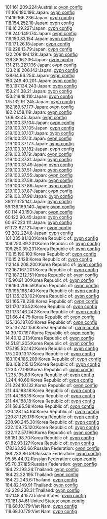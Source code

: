 101.161.209.224:Australia: [ovpn config](vpn/101_161_209_224.ovpn)  
111.106.180.196:Japan: [ovpn config](vpn/111_106_180_196.ovpn)  
114.19.166.236:Japan: [ovpn config](vpn/114_19_166_236.ovpn)  
118.154.252.10:Japan: [ovpn config](vpn/118_154_252_10.ovpn)  
118.16.29.227:Japan: [ovpn config](vpn/118_16_29_227.ovpn)  
118.240.149.174:Japan: [ovpn config](vpn/118_240_149_174.ovpn)  
119.150.83.154:Japan: [ovpn config](vpn/119_150_83_154.ovpn)  
119.171.26.18:Japan: [ovpn config](vpn/119_171_26_18.ovpn)  
119.228.13.79:Japan: [ovpn config](vpn/119_228_13_79.ovpn)  
122.208.194.129:Japan: [ovpn config](vpn/122_208_194_129.ovpn)  
126.38.16.236:Japan: [ovpn config](vpn/126_38_16_236.ovpn)  
131.213.227.136:Japan: [ovpn config](vpn/131_213_227_136.ovpn)  
133.218.206.142:Japan: [ovpn config](vpn/133_218_206_142.ovpn)  
138.64.66.254:Japan: [ovpn config](vpn/138_64_66_254.ovpn)  
150.249.40.201:Japan: [ovpn config](vpn/150_249_40_201.ovpn)  
153.197.134.243:Japan: [ovpn config](vpn/153_197_134_243.ovpn)  
153.211.38.21:Japan: [ovpn config](vpn/153_211_38_21.ovpn)  
153.218.18.110:Japan: [ovpn config](vpn/153_218_18_110.ovpn)  
175.132.91.245:Japan: [ovpn config](vpn/175_132_91_245.ovpn)  
182.169.57.177:Japan: [ovpn config](vpn/182_169_57_177.ovpn)  
182.21.58.119:Japan: [ovpn config](vpn/182_21_58_119.ovpn)  
1.66.33.45:Japan: [ovpn config](vpn/1_66_33_45.ovpn)  
219.100.37.104:Japan: [ovpn config](vpn/219_100_37_104.ovpn)  
219.100.37.105:Japan: [ovpn config](vpn/219_100_37_105.ovpn)  
219.100.37.107:Japan: [ovpn config](vpn/219_100_37_107.ovpn)  
219.100.37.13:Japan: [ovpn config](vpn/219_100_37_13.ovpn)  
219.100.37.177:Japan: [ovpn config](vpn/219_100_37_177.ovpn)  
219.100.37.182:Japan: [ovpn config](vpn/219_100_37_182.ovpn)  
219.100.37.19:Japan: [ovpn config](vpn/219_100_37_19.ovpn)  
219.100.37.31:Japan: [ovpn config](vpn/219_100_37_31.ovpn)  
219.100.37.49:Japan: [ovpn config](vpn/219_100_37_49.ovpn)  
219.100.37.51:Japan: [ovpn config](vpn/219_100_37_51.ovpn)  
219.100.37.55:Japan: [ovpn config](vpn/219_100_37_55.ovpn)  
219.100.37.58:Japan: [ovpn config](vpn/219_100_37_58.ovpn)  
219.100.37.86:Japan: [ovpn config](vpn/219_100_37_86.ovpn)  
219.100.37.87:Japan: [ovpn config](vpn/219_100_37_87.ovpn)  
219.100.37.96:Japan: [ovpn config](vpn/219_100_37_96.ovpn)  
39.111.125.141:Japan: [ovpn config](vpn/39_111_125_141.ovpn)  
59.136.169.140:Japan: [ovpn config](vpn/59_136_169_140.ovpn)  
60.114.43.150:Japan: [ovpn config](vpn/60_114_43_150.ovpn)  
60.122.90.45:Japan: [ovpn config](vpn/60_122_90_45.ovpn)  
60.67.223.111:Japan: [ovpn config](vpn/60_67_223_111.ovpn)  
61.123.82.121:Japan: [ovpn config](vpn/61_123_82_121.ovpn)  
92.202.224.8:Japan: [ovpn config](vpn/92_202_224_8.ovpn)  
101.235.81.130:Korea Republic of: [ovpn config](vpn/101_235_81_130.ovpn)  
106.250.39.231:Korea Republic of: [ovpn config](vpn/106_250_39_231.ovpn)  
106.250.39.231:Korea Republic of: [ovpn config](vpn/106_250_39_231.ovpn)  
110.15.190.103:Korea Republic of: [ovpn config](vpn/110_15_190_103.ovpn)  
110.15.2.128:Korea Republic of: [ovpn config](vpn/110_15_2_128.ovpn)  
112.149.208.200:Korea Republic of: [ovpn config](vpn/112_149_208_200.ovpn)  
112.167.167.201:Korea Republic of: [ovpn config](vpn/112_167_167_201.ovpn)  
112.187.212.151:Korea Republic of: [ovpn config](vpn/112_187_212_151.ovpn)  
115.90.91.30:Korea Republic of: [ovpn config](vpn/115_90_91_30.ovpn)  
119.193.206.59:Korea Republic of: [ovpn config](vpn/119_193_206_59.ovpn)  
119.195.168.140:Korea Republic of: [ovpn config](vpn/119_195_168_140.ovpn)  
121.135.123.102:Korea Republic of: [ovpn config](vpn/121_135_123_102.ovpn)  
121.165.78.238:Korea Republic of: [ovpn config](vpn/121_165_78_238.ovpn)  
121.170.133.52:Korea Republic of: [ovpn config](vpn/121_170_133_52.ovpn)  
121.173.146.242:Korea Republic of: [ovpn config](vpn/121_173_146_242.ovpn)  
121.66.44.75:Korea Republic of: [ovpn config](vpn/121_66_44_75.ovpn)  
125.136.187.85:Korea Republic of: [ovpn config](vpn/125_136_187_85.ovpn)  
125.137.241.156:Korea Republic of: [ovpn config](vpn/125_137_241_156.ovpn)  
14.39.107.197:Korea Republic of: [ovpn config](vpn/14_39_107_197.ovpn)  
14.40.12.213:Korea Republic of: [ovpn config](vpn/14_40_12_213.ovpn)  
14.51.81.205:Korea Republic of: [ovpn config](vpn/14_51_81_205.ovpn)  
175.195.52.142:Korea Republic of: [ovpn config](vpn/175_195_52_142.ovpn)  
175.209.13.17:Korea Republic of: [ovpn config](vpn/175_209_13_17.ovpn)  
183.104.186.209:Korea Republic of: [ovpn config](vpn/183_104_186_209.ovpn)  
183.108.215.135:Korea Republic of: [ovpn config](vpn/183_108_215_135.ovpn)  
1.233.77.199:Korea Republic of: [ovpn config](vpn/1_233_77_199.ovpn)  
1.235.135.83:Korea Republic of: [ovpn config](vpn/1_235_135_83.ovpn)  
1.244.40.66:Korea Republic of: [ovpn config](vpn/1_244_40_66.ovpn)  
211.224.10.132:Korea Republic of: [ovpn config](vpn/211_224_10_132.ovpn)  
211.44.188.18:Korea Republic of: [ovpn config](vpn/211_44_188_18.ovpn)  
211.44.188.18:Korea Republic of: [ovpn config](vpn/211_44_188_18.ovpn)  
211.44.188.18:Korea Republic of: [ovpn config](vpn/211_44_188_18.ovpn)  
211.58.85.58:Korea Republic of: [ovpn config](vpn/211_58_85_58.ovpn)  
220.123.154.64:Korea Republic of: [ovpn config](vpn/220_123_154_64.ovpn)  
220.81.129.176:Korea Republic of: [ovpn config](vpn/220_81_129_176.ovpn)  
220.90.245.30:Korea Republic of: [ovpn config](vpn/220_90_245_30.ovpn)  
222.109.75.120:Korea Republic of: [ovpn config](vpn/222_109_75_120.ovpn)  
222.112.57.196:Korea Republic of: [ovpn config](vpn/222_112_57_196.ovpn)  
58.151.98.70:Korea Republic of: [ovpn config](vpn/58_151_98_70.ovpn)  
61.82.93.127:Korea Republic of: [ovpn config](vpn/61_82_93_127.ovpn)  
178.163.92.66:Russian Federation: [ovpn config](vpn/178_163_92_66.ovpn)  
188.233.86.59:Russian Federation: [ovpn config](vpn/188_233_86_59.ovpn)  
95.55.44.92:Russian Federation: [ovpn config](vpn/95_55_44_92.ovpn)  
95.70.37.185:Russian Federation: [ovpn config](vpn/95_70_37_185.ovpn)  
184.22.193.24:Thailand: [ovpn config](vpn/184_22_193_24.ovpn)  
184.22.22.195:Thailand: [ovpn config](vpn/184_22_22_195.ovpn)  
184.22.243.6:Thailand: [ovpn config](vpn/184_22_243_6.ovpn)  
184.82.149.91:Thailand: [ovpn config](vpn/184_82_149_91.ovpn)  
49.228.238.31:Thailand: [ovpn config](vpn/49_228_238_31.ovpn)  
107.148.4.157:United States: [ovpn config](vpn/107_148_4_157.ovpn)  
70.181.84.61:United States: [ovpn config](vpn/70_181_84_61.ovpn)  
118.68.10.179:Viet Nam: [ovpn config](vpn/118_68_10_179.ovpn)  
118.68.10.179:Viet Nam: [ovpn config](vpn/118_68_10_179.ovpn)  
